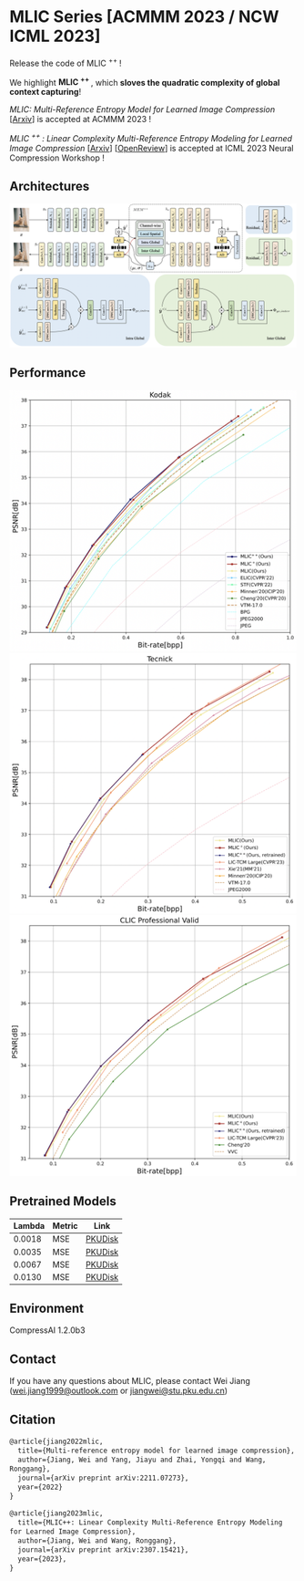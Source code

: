 # MLIC Series [ACMMM 2023 / NCW ICML 2023]

Release the code of MLIC <sup> ++ </sup> ! 

We highlight **MLIC <sup> ++ </sup>**, which **sloves the quadratic complexity of global context capturing**!

*MLIC: Multi-Reference Entropy Model for Learned Image Compression* [[Arxiv](https://arxiv.org/abs/2211.07273)] is accepted at ACMMM 2023 !

*MLIC <sup> ++ </sup>: Linear Complexity Multi-Reference Entropy Modeling for Learned Image Compression*  [[Arxiv](https://arxiv.org/abs/2307.15421)] [[OpenReview](https://openreview.net/forum?id=hxIpcSoz2t)] is accepted at ICML 2023 Neural Compression Workshop !


## Architectures

![image](assets/arch.png)


## Performance
![image](assets/kodak.png)
![image](assets/tecnick.png)
![image](assets/clicp.png)

## Pretrained Models

| Lambda | Metric | Link |
|--------|--------|------|
| 0.0018   | MSE    |   [PKUDisk](https://disk.pku.edu.cn:443/link/8C38E68C74F24D03FFE4E98C72C9C852)   |
| 0.0035   | MSE    |   [PKUDisk](https://disk.pku.edu.cn:443/link/8AA05395EB875D32EA9215C5337C6B18)   |
| 0.0067   | MSE    |   [PKUDisk](https://disk.pku.edu.cn:443/link/5F80E5132BEC0C042BBEA3A4FDE33076)   |
| 0.0130   | MSE    |   [PKUDisk](https://disk.pku.edu.cn:443/link/F6ED8F850DE2DEBCE930B0AB68B8D750)   |

## Environment

CompressAI 1.2.0b3

## Contact

If you have any questions about MLIC, please contact Wei Jiang (wei.jiang1999@outlook.com or jiangwei@stu.pku.edu.cn)

## Citation
```
@article{jiang2022mlic,
  title={Multi-reference entropy model for learned image compression},
  author={Jiang, Wei and Yang, Jiayu and Zhai, Yongqi and Wang, Ronggang},
  journal={arXiv preprint arXiv:2211.07273},
  year={2022}
}
```

```
@article{jiang2023mlic,
  title={MLIC++: Linear Complexity Multi-Reference Entropy Modeling for Learned Image Compression}, 
  author={Jiang, Wei and Wang, Ronggang},
  journal={arXiv preprint arXiv:2307.15421},
  year={2023},
}
```
